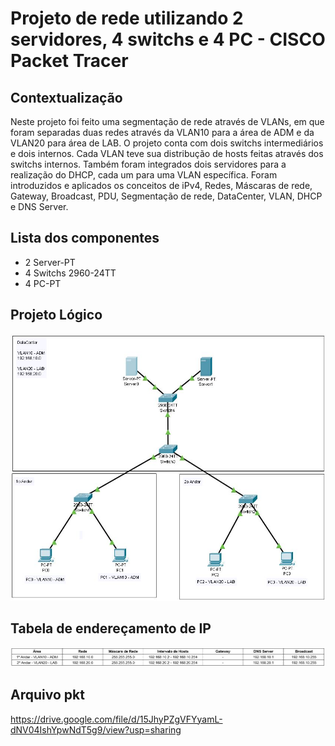 # Projeto de rede utilizando 2 servidores, 4 switchs e 4 PC - CISCO Packet Tracer

## Contextualização

Neste projeto foi feito uma segmentação de rede através de VLANs, em que foram separadas duas redes através da VLAN10 para a área de ADM e da VLAN20 para área de LAB. O projeto conta com dois switchs intermediários e dois internos. Cada VLAN teve sua distribução de hosts feitas através dos switchs internos.
Também foram integrados dois servidores para a realização do DHCP, cada um para uma VLAN específica.
Foram introduzidos e aplicados os conceitos de iPv4, Redes, Máscaras de rede, Gateway, Broadcast, PDU, Segmentação de rede, DataCenter, VLAN, DHCP e DNS Server.

## Lista dos componentes

- 2 Server-PT
- 4 Switchs 2960-24TT
- 4 PC-PT

## Projeto Lógico

![Projeto Lógico](projetoLogico.JPG)

## Tabela de endereçamento de IP

![Tabela de endereçamento de IP](enderecamentoIP.JPG)

## Arquivo pkt

https://drive.google.com/file/d/15JhyPZgVFYyamL-dNV04IshYpwNdT5g9/view?usp=sharing
